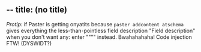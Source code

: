 --
title: (no title)
--
<p><em>Protip:</em> if Paster is getting onyatits because <code>paster addcontent atschema</code> gives everything the less-than-pointless field description "Field description" when you don't want any: enter """" instead. Bwahahahaha! Code injection FTW! (DYSWIDT?)</p>